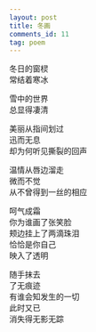 ```yaml
---
layout: post
title: 冬画
comments_id: 11
tag: poem
---
```


冬日的窗棂<br />
常结着寒冰

雪中的世界<br />
总显得凄清

美丽从指间划过<br />
迅而无息<br />
却为何听见撕裂的回声

温情从唇边溜走<br />
微而不觉<br />
从不曾得到一丝的相应

呵气成霜<br />
你为谁画了张笑脸<br />
颊边挂上了两滴珠泪<br />
恰恰是你自己<br />
映入了透明

随手抹去<br />
了无痕迹<br />
有谁会知发生的一切<br />
此时又已<br />
消失得无影无踪

